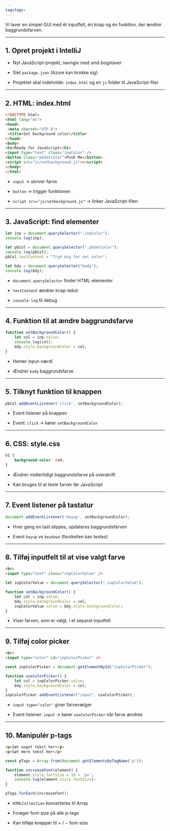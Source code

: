 ```yaml
---
tagstags: 
---
```

Vi laver en simpel GUI med ét inputfelt, én knap og én funktion, der ændrer baggrundsfarven.

---

## 1. Opret projekt i IntelliJ

- Nyt JavaScript-projekt, navngiv med små bogstaver
    
- Slet `package.json` (Azure kan brokke sig)
    
- Projektet skal indeholde: `index.html` og en `js` folder til JavaScript-filer
    

---

## 2. HTML: index.html

```HTML
<!DOCTYPE html>
<html lang="en">
<head>
 <meta charset="UTF-8">
 <title>Set background color</title>
</head>
<body>
<h1>Ready for JavaScript</h1>
<input type="text" class="inpColor" />
<button class="pbSetColor">Push Me</button>
<script src="js/setbackground.js"></script>
</body>
</html>
```


- `input` → skriver farve
    
- `button` → trigger funktionen
    
- `script src="js/setbackground.js"` → linker JavaScript-filen
    

---

## 3. JavaScript: find elementer

```JavaScript
let inp = document.querySelector(".inpColor");
console.log(inp);

let pbCol = document.querySelector(".pbSetColor");
console.log(pbCol);
pbCol.textContent = "Tryk mig for set color";

let bdy = document.querySelector("body");
console.log(bdy);
```


- `document.querySelector` finder HTML-elementer
    
- `textContent` ændrer knap-tekst
    
- `console.log` til debug
    

---

## 4. Funktion til at ændre baggrundsfarve

```JavaScript
function setBackgroundColor() {
    let col = inp.value;
    console.log(col);
    bdy.style.backgroundColor = col;
}
```


- Henter input-værdi
    
- Ændrer `body` baggrundsfarve
    

---

## 5. Tilknyt funktion til knappen

```JavaScript
pbCol.addEventListener('click', setBackgroundColor);
```

- Event listener på knappen
    
- Event: `click` → kører `setBackgroundColor`
    

---

## 6. CSS: style.css

```CSS
h1 {
    background-color: red;
}
```


- Ændrer midlertidigt baggrundsfarve på overskrift
    
- Kan bruges til at teste farver før JavaScript
    

---

## 7. Event listener på tastatur

```JavaScript
document.addEventListener('keyup', setBackgroundColor);
```


- Hver gang en tast slippes, opdateres baggrundsfarven
    
- Event `keyup` vs `keydown` (forskellen kan testes)
    

---

## 8. Tilføj inputfelt til at vise valgt farve

```HTML
<br>
<input type="text" class="inpColorValue" />
```


```JavaScript
let inpColorValue = document.querySelector(".inpColorValue");

function setBackgroundColor() {
    let col = inp.value;
    bdy.style.backgroundColor = col;
    inpColorValue.value = bdy.style.backgroundColor;
}
```


- Viser farven, som er valgt, i et separat inputfelt
    

---

## 9. Tilføj color picker

```HTML
<br>
<input type="color" id="inpColorPicker" />
```


```JavaScript
const inpColorPicker = document.getElementById("inpColorPicker");

function useColorPicker() {
    let col = inpColorPicker.value;
    bdy.style.backgroundColor = col;
}
inpColorPicker.addEventListener("input", useColorPicker);
```


- `input type="color"` giver farvevælger
    
- Event listener: `input` → kører `useColorPicker` når farve ændres
    

---

## 10. Manipulér p-tags

```HTML
<p>Sæt noget tekst her</p>
<p>Sæt mere tekst her</p>
```


```JavaScript
const pTags = Array.from(document.getElementsByTagName('p'));

function increaseFont(element) {
    element.style.fontSize = 10 + 'px';
    console.log(element.style.fontSize);
}

pTags.forEach(increaseFont);
```


- `HTMLCollection` konverteres til Array
    
- Forøger font-size på alle p-tags
    
- Kan tilføje knapper til + / − font-size
